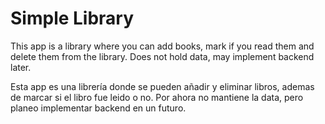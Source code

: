 # Simple Library

This app is a library where you can add books, mark if you read them and delete them from the library. Does not hold data, may implement backend later.

Esta app es una librería donde se pueden añadir y eliminar libros, ademas de marcar si el libro fue leido o no. Por ahora no mantiene la data, pero planeo implementar backend en un futuro.
